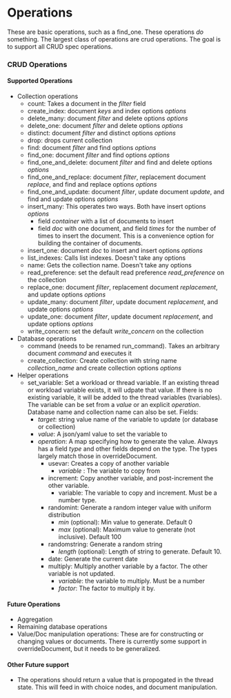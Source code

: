 Operations
==========

These are basic operations, such as a find_one. These operations *do*
something. The largest class of operations are crud operations. The
goal is to support all CRUD spec operations.


### CRUD Operations

#### Supported Operations

* Collection operations
  * count: Takes a document in the _filter_ field 
  * create\_index: document _keys_ and index options _options_ 
  * delete\_many: document _filter_ and delete options _options_
  * delete\_one: document _filter_ and delete options _options_
  * distinct: document _filter_ and distinct options _options_
  * drop: drops current collection
  * find: document _filter_ and find options _options_
  * find\_one: document _filter_ and find options _options_
  * find\_one\_and\_delete: document _filter_ and find and delete options _options_
  * find\_one\_and\_replace: document _filter_, replacement document
    _replace_,  and find and replace options _options_
  * find\_one\_and\_update: document _filter_, update document
    _update_,  and find and update options _options_
  * insert\_many: This operates two ways. Both have insert options _options_
    * field _container_ with a list of documents to insert
    * field _doc_ with one document, and field _times_ for the number
      of times to insert the document. This is a convenience option
      for building the container of documents. 
  * insert\_one: document _doc_ to insert and insert options _options_
  * list\_indexes: Calls list indexes. Doesn't take any options
  * name: Gets the collection name. Doesn't take any options
  * read\_preference: set the default read preference
    _read\_preference_ on the collection
  * replace\_one: document _filter_, replacement document
    _replacement_,  and update options _options_
  * update\_many: document _filter_, update document
    _replacement_,  and update options _options_
  * update\_one: document _filter_, update document
    _replacement_,  and update options _options_
  * write\_concern: set the default _write\_concern_ on the collection
* Database operations
  * command (needs to be renamed run\_command). Takes an arbitrary document _command_ and executes it
  * create\_collection: Create collection with string name
    _collection\_name_ and create collection options _options_
* Helper operations
  * set\_variable: Set a workload or thread variable. If an existing
  thread or workload variable exists, it will udpate that value. If
  there is no existing variable, it will be added to the thread
  variables (tvariables). The variable can be set from a _value_ or
  an explicit _operation_. Database name and collection name can also be set.
  Fields: 
      * _target_: string value name of the variable to update (or
        database or collection)
      * _value_: A json/yaml value to set the variable to
      * _operation_: A map specifying how to generate the
        value. Always has a field _type_ and other fields depend on
        the type. The types largely match those in overrideDocument. 
        * usevar: Creates a copy of another variable
          * _variable_ : The variable to copy from
        * increment: Copy another variable, and post-increment the
          other variable. 
          * variable: The variable to copy and increment. Must be a
            number type. 
        * randomint: Generate a random integer value with uniform distribution
          * _min_ (optional): Min value to generate. Default 0
          * _max_ (optional): Maximum value to generate (not
            inclusive). Default 100
        * randomstring: Generate a random string
          * _length_ (optional): Length of string to
            generate. Default 10. 
        * date: Generate the current date
        * multiply: Multiply another variable by a factor. The other
          variable is not updated.
          * _variable_: the variable to multiply. Must be a number
          * _factor_: The factor to multiply it by.
  
#### Future Operations

* Aggregation
* Remaining database operations
* Value/Doc manipulation operations: These are for constructing or
  changing values or documents. There is currently some support in
  overrideDocument, but it needs to be generalized. 

#### Other Future support

* The operations should return a value that is propogated in the
  thread state. This will feed in with choice nodes, and document
  manipulation. 
